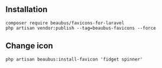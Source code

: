 ## Installation
```shell
composer require beaubus/favicons-for-laravel
php artisan vendor:publish --tag=beaubus-favicons --force
```

## Change icon
```shell
php artisan beaubus:install-favicon 'fidget spinner'
```